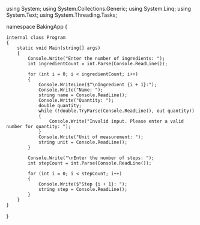 using System;
using System.Collections.Generic;
using System.Linq;
using System.Text;
using System.Threading.Tasks;

namespace BakingApp
{

    internal class Program
    {
        static void Main(string[] args)
        {
            Console.Write("Enter the number of ingredients: ");
            int ingredientCount = int.Parse(Console.ReadLine());

            for (int i = 0; i < ingredientCount; i++)
            {
                Console.WriteLine($"\nIngredient {i + 1}:");
                Console.Write("Name: ");
                string name = Console.ReadLine();
                Console.Write("Quantity: ");
                double quantity;
                while (!double.TryParse(Console.ReadLine(), out quantity))
                {
                    Console.Write("Invalid input. Please enter a valid number for quantity: ");
                }
                Console.Write("Unit of measurement: ");
                string unit = Console.ReadLine();
            }

            Console.Write("\nEnter the number of steps: ");
            int stepCount = int.Parse(Console.ReadLine());

            for (int i = 0; i < stepCount; i++)
            {
                Console.Write($"Step {i + 1}: ");
                string step = Console.ReadLine();
            }
        }
    }

}
 
